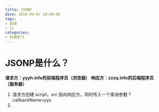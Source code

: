 ```yaml
---
title: JSONP
date: 2019-04-07 19:40:06
tags:
- 前端
- js
categories: 
- 前端学习
---
```

# JSONP是什么？

**请求方：yyyh.info的前端程序员（浏览器）**
**响应方：zzzq.info的后端程序员（服务器）**
1. 请求方创建 script，src 指向响应方，同时传入一个查询参数 ?callbackName=yyy
2.